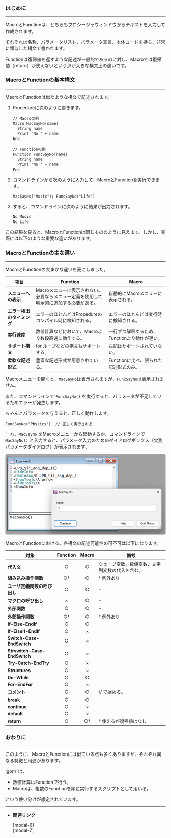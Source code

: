 
### はじめに

---

MacroとFunctionは、どちらもプロシージャウィンドウからテキストを入力して作成されます。

それぞれは名称、パラメータリスト、パラメータ宣言、本体コードを持ち、非常に類似した構文で書かれます。

Functionは復帰値を返すような記述が一般的であるのに対し、Macroでは復帰値（return）が使えないという点が大きな構文上の違いです。

### MacroとFunctionの基本構文

---

MacroとFunctionは似たような構文で記述されます。

1. Procedureに次のように書きます。
    
    ```igor
    // Macroの例
    Macro MacSayNo(name)
      String name
      Print "No " + name
    End
    
    // Functionの例
    Function FuncSayNo(name)
      String name
      Print "No " + name
    End
    ```
    
2. コマンドラインから次のように入力して、MacroとFunctionを実行できます。
    
    ```igor
    MacSayNo("Music"); FuncSayNo("Life")
    ```
    
3. すると、コマンドラインに次のように結果が出力されます。
    
    ```igor
    No Music
    No Life
    ```
    

この結果を見ると、MacroとFunctionは同じもののように見えます。しかし、実際には以下のような重要な違いがあります。

### MacroとFunctionの主な違い

---

MacroとFunctionの大まかな違いを表にしました。

| **項目** | **Function** | **Macro** |
| --- | --- | --- |
| **メニューへの表示** | Macroメニューに表示されない。<br>必要ならメニュー定義を使用して明示的に追加する必要がある。 | 自動的にMacroメニューに表示される。 |
| **エラー検出のタイミング** | エラーのほとんどはProcedureのコンパイル時に検知される。 | エラーのほとんどは実行時に検知される。 |
| **実行速度** | 数値計算などにおいて、Macroより数段高速に動作する。 | 一行ずつ解釈するため、Functionより動作が遅い。 |
| **サポート構文** | for ループなどの構文もサポートする。 | 左記はサポートされていない。 |
| **柔軟な記述形式** | 豊富な記述形式が用意されている。 | Functionに比べ、限られた記述形式のみ。 |

Macroメニューを開くと、`MacSayNo`は表示されますが、`FuncSayNo`は表示されません。

また、コマンドラインで `FuncSayNo()` を実行すると、パラメータが不足しているためエラーが発生します。

ちゃんとパラメータを与えると、正しく動作します。

```igor
FuncSayNo("Physics")  // 正しく実行される
```

一方、`MacSayNo` をMacroメニューから起動するか、コマンドラインで `MacSayNo()` と入力すると、パラメータ入力のためのダイアログボックス（欠測パラメータダイアログ）が表示されます。

![欠測パラメータダイアログ](./Diff-Mac-Func/1.png "max-width=900px")


MacroとFunctionにおける、各構文の記述可能性の可不可は以下になります。

| **対象** | **Function** | **Macro** | **備考** |
| --- | :---: | :---: | --- |
| **代入文** | ○ | ○ | ウェーブ変数、数値変数、文字列変数の代入を含む。 |
| **組み込み操作関数** | ○† | ○ | † 例外あり |
| **ユーザ定義関数の呼び出し** | ○ | ○ | - |
| **マクロの呼び出し** | × | ○ | - |
| **外部関数** | ○ | ○ | - |
| **外部操作関数** | ○† | ○ | † 例外あり |
| **If-Else-EndIf** | ○ | ○ |  |
| **If-ElseIf-EndIf** | ○ | × |  |
| **Switch-Case-EndSwitch** | ○ | × |  |
| **Strswitch-Case-EndSwitch** | ○ | × |  |
| **Try-Catch-EndTry** | ○ | × |  |
| **Structures** | ○ | × |  |
| **Do-While** | ○ | ○ |  |
| **For-EndFor** | ○ | × |  |
| **コメント** | ○ | ○ | // で始める。 |
| **break** | ○ | ○ |  |
| **continue** | ○ | × |  |
| **default** | ○ | × |  |
| **return** | ○ | ○† | † 使えるが復帰値はなし |



### おわりに

---

このように、MacroとFunctionには似ている点も多くありますが、それぞれ異なる特徴と用途があります。

Igorでは、

- 数値計算はFunctionで行う。
- Macroは、複数のFunctionを順に実行するスクリプトとして用いる。

という使い分けが想定されています。

---

- **関連リンク**

    <div class="related-link-wrapper">
      [modal-6]<!--Functionの構文--><br>
      [modal-7]<!--Macroの構文-->
    </div>